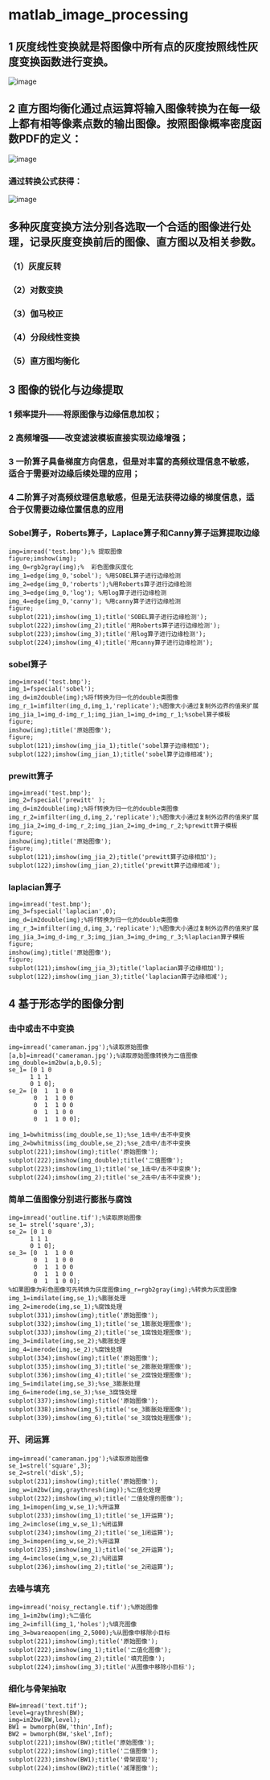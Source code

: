 # matlab_image_processing

## 1 灰度线性变换就是将图像中所有点的灰度按照线性灰度变换函数进行变换。
![image](img/img_1.png)
## 2 直方图均衡化通过点运算将输入图像转换为在每一级上都有相等像素点数的输出图像。按照图像概率密度函数PDF的定义：
![image](img/img_2.png)
### 通过转换公式获得：
![image](img/img_3.png)

## 多种灰度变换方法分别各选取一个合适的图像进行处理，记录灰度变换前后的图像、直方图以及相关参数。
### （1）灰度反转
### （2）对数变换
### （3）伽马校正
### （4）分段线性变换
### （5）直方图均衡化

## 3 图像的锐化与边缘提取
### 1 频率提升——将原图像与边缘信息加权；
### 2 高频增强——改变滤波模板直接实现边缘增强；
### 3 一阶算子具备梯度方向信息，但是对丰富的高频纹理信息不敏感，适合于需要对边缘后续处理的应用；
### 4 二阶算子对高频纹理信息敏感，但是无法获得边缘的梯度信息，适合于仅需要边缘位置信息的应用

### Sobel算子，Roberts算子，Laplace算子和Canny算子运算提取边缘
```
img=imread('test.bmp');% 提取图像 
figure;imshow(img);
img_0=rgb2gray(img);%  彩色图像灰度化
img_1=edge(img_0,'sobel'); %用SOBEL算子进行边缘检测 
img_2=edge(img_0,'roberts');%用Roberts算子进行边缘检测 
img_3=edge(img_0,'log'); %用log算子进行边缘检测 
img_4=edge(img_0,'canny'); %用canny算子进行边缘检测 
figure;
subplot(221);imshow(img_1);title('SOBEL算子进行边缘检测');
subplot(222);imshow(img_2);title('用Roberts算子进行边缘检测');
subplot(223);imshow(img_3);title('用log算子进行边缘检测');
subplot(224);imshow(img_4);title('用canny算子进行边缘检测');
```

### sobel算子
```
img=imread('test.bmp');
img_1=fspecial('sobel');
img_d=im2double(img);%将f转换为归一化的double类图像
img_r_1=imfilter(img_d,img_1,'replicate');%图像大小通过复制外边界的值来扩展
img_jia_1=img_d-img_r_1;img_jian_1=img_d+img_r_1;%sobel算子模板
figure;
imshow(img);title('原始图像');
figure;
subplot(121);imshow(img_jia_1);title('sobel算子边缘相加');
subplot(122);imshow(img_jian_1);title('sobel算子边缘相减');
```

### prewitt算子
```
img=imread('test.bmp');
img_2=fspecial('prewitt' );
img_d=im2double(img);%将f转换为归一化的double类图像
img_r_2=imfilter(img_d,img_2,'replicate');%图像大小通过复制外边界的值来扩展
img_jia_2=img_d-img_r_2;img_jian_2=img_d+img_r_2;%prewitt算子模板
figure;
imshow(img);title('原始图像');
figure;
subplot(121);imshow(img_jia_2);title('prewitt算子边缘相加');
subplot(122);imshow(img_jian_2);title('prewitt算子边缘相减');
```

### laplacian算子
```
img=imread('test.bmp');
img_3=fspecial('laplacian',0);
img_d=im2double(img);%将f转换为归一化的double类图像
img_r_3=imfilter(img_d,img_3,'replicate');%图像大小通过复制外边界的值来扩展
img_jia_3=img_d-img_r_3;img_jian_3=img_d+img_r_3;%laplacian算子模板
figure;
imshow(img);title('原始图像');
figure;
subplot(121);imshow(img_jia_3);title('laplacian算子边缘相加');
subplot(122);imshow(img_jian_3);title('laplacian算子边缘相减');
```

## 4 基于形态学的图像分割
### 击中或击不中变换
```
img=imread('cameraman.jpg');%读取原始图像
[a,b]=imread('cameraman.jpg');%读取原始图像转换为二值图像
img_double=im2bw(a,b,0.5);
se_1= [0 1 0
      1 1 1
      0 1 0]; 
se_2= [0  1  1 0 0
       0  1  1 0 0
       0  1  1 0 0
       0  1  1 0 0
       0  1  1 0 0];

img_1=bwhitmiss(img_double,se_1);%se_1击中/击不中变换
img_2=bwhitmiss(img_double,se_2);%se_2击中/击不中变换
subplot(221);imshow(img);title('原始图像');
subplot(222);imshow(img_double);title('二值图像');
subplot(223);imshow(img_1);title('se_1击中/击不中变换');
subplot(224);imshow(img_2);title('se_2击中/击不中变换');
```

### 简单二值图像分别进行膨胀与腐蚀
```
img=imread('outline.tif');%读取原始图像
se_1= strel('square',3);
se_2= [0 1 0
      1 1 1
      0 1 0]; 
se_3= [0  1  1 0 0
       0  1  1 0 0
       0  1  1 0 0
       0  1  1 0 0
       0  1  1 0 0];
%如果图像为彩色图像可先转换为灰度图像img_r=rgb2gray(img);%转换为灰度图像
img_1=imdilate(img,se_1);%膨胀处理
img_2=imerode(img,se_1);%腐蚀处理
subplot(331);imshow(img);title('原始图像');
subplot(332);imshow(img_1);title('se_1膨胀处理图像');
subplot(333);imshow(img_2);title('se_1腐蚀处理图像');
img_3=imdilate(img,se_2);%膨胀处理
img_4=imerode(img,se_2);%腐蚀处理
subplot(334);imshow(img);title('原始图像');
subplot(335);imshow(img_3);title('se_2膨胀处理图像');
subplot(336);imshow(img_4);title('se_2腐蚀处理图像');
img_5=imdilate(img,se_3);%se_3膨胀处理
img_6=imerode(img,se_3);%se_3腐蚀处理
subplot(337);imshow(img);title('原始图像');
subplot(338);imshow(img_5);title('se_3膨胀处理图像');
subplot(339);imshow(img_6);title('se_3腐蚀处理图像');
```

### 开、闭运算
```
img=imread('cameraman.jpg');%读取原始图像
se_1=strel('square',3);
se_2=strel('disk',5);
subplot(231);imshow(img);title('原始图像');
img_w=im2bw(img,graythresh(img));%二值化处理
subplot(232);imshow(img_w);title('二值处理的图像');
img_1=imopen(img_w,se_1);%开运算
subplot(233);imshow(img_1);title('se_1开运算');
img_2=imclose(img_w,se_1);%闭运算
subplot(234);imshow(img_2);title('se_1闭运算');
img_3=imopen(img_w,se_2);%开运算
subplot(235);imshow(img_1);title('se_2开运算');
img_4=imclose(img_w,se_2);%闭运算
subplot(236);imshow(img_2);title('se_2闭运算');
```

### 去噪与填充
```
img=imread('noisy_rectangle.tif');%原始图像
img_1=im2bw(img);%二值化
img_2=imfill(img_1,'holes');%填充图像
img_3=bwareaopen(img_2,5000);%从图像中移除小目标
subplot(221);imshow(img);title('原始图像');
subplot(222);imshow(img_1);title('二值化图像');
subplot(223);imshow(img_2);title('填充图像');
subplot(224);imshow(img_3);title('从图像中移除小目标');
```

### 细化与骨架抽取
```
BW=imread('text.tif');
level=graythresh(BW);
img=im2bw(BW,level);
BW1 = bwmorph(BW,'thin',Inf);
BW2 = bwmorph(BW,'skel',Inf);
subplot(221);imshow(BW);title('原始图像');
subplot(222);imshow(img);title('二值图像');
subplot(223);imshow(BW1);title('骨架提取');
subplot(224);imshow(BW2);title('减薄图像');
```





